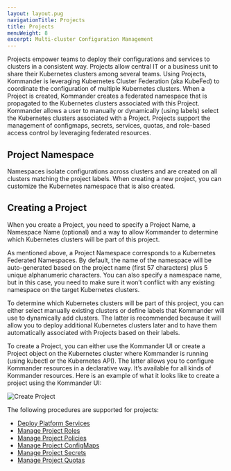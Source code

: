 ```yaml
---
layout: layout.pug
navigationTitle: Projects
title: Projects
menuWeight: 8
excerpt: Multi-cluster Configuration Management
---
```


Projects empower teams to deploy their configurations and services to clusters in a consistent way. Projects allow central IT or a business unit to share their Kubernetes clusters among several teams. 
Using Projects, Kommander is leveraging Kubernetes Cluster Federation (aka KubeFed) to coordinate the configuration of multiple Kubernetes clusters.
When a Project is created, Kommander creates a federated namespace that is propagated to the Kubernetes clusters associated with this Project.
Kommander allows a user to manually or dynamically (using labels) select the Kubernetes clusters associated with a Project.
Projects support the management of configmaps, secrets, services, quotas, and role-based access control by leveraging federated resources.


## Project Namespace

Namespaces isolate configurations across clusters and are created on all clusters matching the project labels. When creating a new project, you can customize the Kubernetes namespace that is also created.

## Creating a Project

When you create a Project, you need to specify a Project Name, a Namespace Name (optional) and a way to allow Kommander to determine which Kubernetes clusters will be part of this project.

As mentioned above, a Project Namespace corresponds to a Kubernetes Federated Namespaces. By default, the name of the namespace will be auto-generated based on the project name (first 57 characters) plus 5 unique alphanumeric characters. You can also specify a namespace name, but in this case, you need to make sure it won’t conflict with any existing namespace on the target Kubernetes clusters.

To determine which Kubernetes clusters will be part of this project, you can either select manually existing clusters or define labels that Kommander will use to dynamically add clusters. The latter is recommended because it will allow you to deploy additional Kubernetes clusters later and to have them automatically associated with Projects based on their labels.

To create a Project, you can either use the Kommander UI or create a Project object on the Kubernetes cluster where Kommander is running (using kubectl or the Kubernetes API). The latter allows you to configure Kommander resources in a declarative way. It’s available for all kinds of Kommander resources.
Here is an example of what it looks like to create a project using the Kommander UI:

![Create Project](/ksphere/kommander/1.1/img/create-project-form.png)

The following procedures are supported for projects:
- [Deploy Platform Services](/ksphere/kommander/1.1/projects/platform-services)
- [Manage Project Roles](/ksphere/kommander/1.1/projects/project-roles)
- [Manage Project Policies](/ksphere/kommander/1.1/projects/project-policies)
- [Manage Project ConfigMaps](/ksphere/kommander/1.1/projects/project-configmaps)
- [Manage Project Secrets](/ksphere/kommander/1.1/projects/project-secrets)
- [Manage Project Quotas](/ksphere/kommander/1.1/projects/project-quotas)


